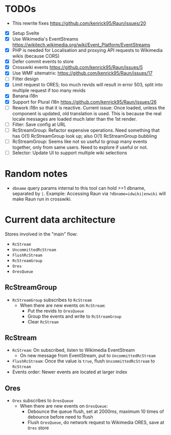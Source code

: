 # TODOs

- This rewrite fixes https://github.com/kenrick95/Raun/issues/20

- [x] Setup Svelte
- [x] Use Wikimedia's EventStreams https://wikitech.wikimedia.org/wiki/Event_Platform/EventStreams
- [x] PHP is needed for Localisation and proxying API requests to Wikimedia wikis (because CORS)
- [x] Defer commit events to store
- [x] Crosswiki events https://github.com/kenrick95/Raun/issues/5
- [x] Use WMF sitematrix: https://github.com/kenrick95/Raun/issues/17
- [ ] Filter design
- [x] Limit request to ORES; too much revids will result in error 503, split into multiple request if too many revids
- [x] Banana i18n
- [x] Support for Plural i18n https://github.com/kenrick95/Raun/issues/26
- [ ] Rework i18n so that it is reactive. Current issue: Once loaded, unless the component is updated, old translation is used. This is because the real locale messages are loaded much later than the 1st render.
- [ ] Filter: Save config at URL
- [ ] RcStreamGroup: Refactor expensive operations. Need something that has O(1) RcStreamGroup look up; also O(1) RcStreamGroup bubbling
- [ ] RcStreamGroup: Seems like not so useful to group many events together, only from same users. Need to explore if useful or not.
- [ ] Selector: Update UI to support multiple wiki selections

# Random notes

- `dbname` query params internal to this tool can hold >=1 dbname, separated by `|`. Example: Accessing Raun via `?dbname=idwiki|enwiki` will make Raun run in crosswiki.

# Current data architecture

Stores involved in the "main" flow:

- `RcStream`
- `UncommittedRcStream`
- `FlushRcStream`
- `RcStreamGroup`
- `Ores`
- `OresQueue`

## RcStreamGroup

- `RcStreamGroup` subscribes to `RcStream`
  - When there are new events on `RcStream`:
    - Put the revids to `OresQueue`
    - Group the events and write to `RcStreamGroup`
    - Clear `RcStream`

## RcStream

- `RcStream`: On subscribed, listen to Wikimedia EventStream
  - On new message from EventStream, put to `UncommittedRcStream`
- `FlushRcStream`: Once the value is `true`, flush `UncommittedRcStream` to `RcStream`
- Events order: Newer events are located at larger index

## Ores

- `Ores` subscribes to `OresQueue`
  - When there are new events on `OresQueue`:
    - Debounce the queue flush, set at 2000ms, maximum 10 times of debounce before need to flush
    - Flush `OresQueue`, do network request to Wikimedia ORES, save at `Ores` store
